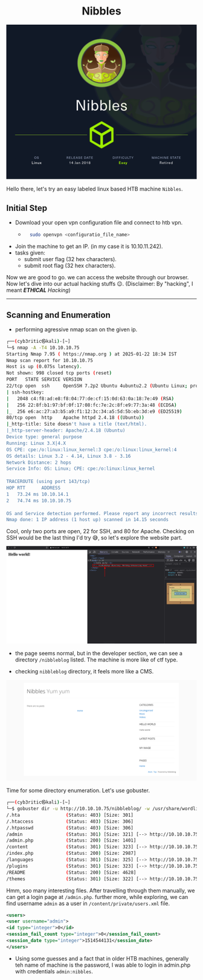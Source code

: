 # <center>Nibbles</center>

<p align='center'><img src="https://raw.githubusercontent.com/cyb3ritic/images/refs/heads/master/htb/machines/nibbles/nibbles_info.png"></p>

Hello there, let's try an easy labeled linux based HTB machine `Nibbles`.

## Initial Step

- Download your open vpn configuration file and connect to htb vpn.
    - ```bash
        sudo openvpn <configuratio_file_name>
      ```
- Join the machine to get an IP. (in my case it is 10.10.11.242).
- tasks given:
    - submit user flag (32 hex characters).
    - submit root flag (32 hex characters).

Now we are good to go. we can access the website through our browser. Now let's dive into our actual hacking stuffs 😉. (Disclaimer: By "hacking", I meant <strong><i>ETHICAL</strong> Hacking</i>)

<hr>

## Scanning and Enumeration

- performing agressive nmap scan on the given ip. 
```bash
┌──(cyb3ritic㉿kali)-[~]
└─$ nmap -A -T4 10.10.10.75                 
Starting Nmap 7.95 ( https://nmap.org ) at 2025-01-22 18:34 IST
Nmap scan report for 10.10.10.75
Host is up (0.075s latency).
Not shown: 998 closed tcp ports (reset)
PORT   STATE SERVICE VERSION
22/tcp open  ssh     OpenSSH 7.2p2 Ubuntu 4ubuntu2.2 (Ubuntu Linux; protocol 2.0)
| ssh-hostkey: 
|   2048 c4:f8:ad:e8:f8:04:77:de:cf:15:0d:63:0a:18:7e:49 (RSA)
|   256 22:8f:b1:97:bf:0f:17:08:fc:7e:2c:8f:e9:77:3a:48 (ECDSA)
|_  256 e6:ac:27:a3:b5:a9:f1:12:3c:34:a5:5d:5b:eb:3d:e9 (ED25519)
80/tcp open  http    Apache httpd 2.4.18 ((Ubuntu))
|_http-title: Site doesn't have a title (text/html).
|_http-server-header: Apache/2.4.18 (Ubuntu)
Device type: general purpose
Running: Linux 3.X|4.X
OS CPE: cpe:/o:linux:linux_kernel:3 cpe:/o:linux:linux_kernel:4
OS details: Linux 3.2 - 4.14, Linux 3.8 - 3.16
Network Distance: 2 hops
Service Info: OS: Linux; CPE: cpe:/o:linux:linux_kernel

TRACEROUTE (using port 143/tcp)
HOP RTT      ADDRESS
1   73.24 ms 10.10.14.1
2   74.74 ms 10.10.10.75

OS and Service detection performed. Please report any incorrect results at https://nmap.org/submit/ .
Nmap done: 1 IP address (1 host up) scanned in 14.15 seconds
```

Cool, only two ports are open, 22 for SSH, and 80 for Apache. Checking on SSH would be the last thing I'd try 😅, so let's explore the website part.

![landing page of website](https://raw.githubusercontent.com/cyb3ritic/images/refs/heads/master/htb/machines/nibbles/landing_page.png)

- the page seems normal, but in the developer section, we can see a directory `/nibbleblog` listed. The machine is more like of ctf type.

- checking `nibbleblog` directory, it feels more like a CMS.

![CMS landing page](https://raw.githubusercontent.com/cyb3ritic/images/refs/heads/master/htb/machines/nibbles/cms.png)


Time for some directory enumeration. Let's use gobuster.

```bash
┌──(cyb3ritic㉿kali)-[~]
└─$ gobuster dir -u http://10.10.10.75/nibbleblog/ -w /usr/share/wordlists/dirb/common.txt -t 100 -q
/.hta                 (Status: 403) [Size: 301]
/.htaccess            (Status: 403) [Size: 306]
/.htpasswd            (Status: 403) [Size: 306]
/admin                (Status: 301) [Size: 321] [--> http://10.10.10.75/nibbleblog/admin/]
/admin.php            (Status: 200) [Size: 1401]
/content              (Status: 301) [Size: 323] [--> http://10.10.10.75/nibbleblog/content/]
/index.php            (Status: 200) [Size: 2987]
/languages            (Status: 301) [Size: 325] [--> http://10.10.10.75/nibbleblog/languages/]
/plugins              (Status: 301) [Size: 323] [--> http://10.10.10.75/nibbleblog/plugins/]
/README               (Status: 200) [Size: 4628]
/themes               (Status: 301) [Size: 322] [--> http://10.10.10.75/nibbleblog/themes/] 
```

Hmm, soo many interesting files. After travelling through them manually, we can get a login page at `/admin.php`. further more, while exploring, we can find username `admin` as a user in `/content/private/users.xml` file.

```xml
<users>
<user username="admin">
<id type="integer">0</id>
<session_fail_count type="integer">0</session_fail_count>
<session_date type="integer">1514544131</session_date>
</users>
```

- Using some guesses and a fact that in older HTB machines, generally teh name of machine is the password, I was able to login in admin.php with credentials `admin:nibbles`.




